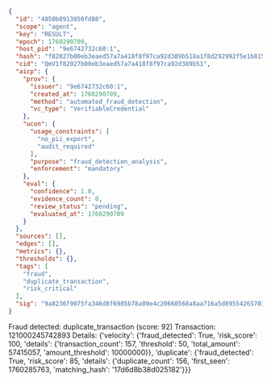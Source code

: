 ```json
{
  "id": "4850b8913050fd88",
  "scope": "agent",
  "key": "RESULT",
  "epoch": 1760290709,
  "host_pid": "9e6742732c60:1",
  "hash": "f82027b00eb3eaed57a7a418f8f97ca92d389b518a1f8d292992f5e1b815625f",
  "cid": "QmV1f82027b00eb3eaed57a7a418f8f97ca92d389b51",
  "aicp": {
    "prov": {
      "issuer": "9e6742732c60:1",
      "created_at": 1760290709,
      "method": "automated_fraud_detection",
      "vc_type": "VerifiableCredential"
    },
    "ucon": {
      "usage_constraints": [
        "no_pii_export",
        "audit_required"
      ],
      "purpose": "fraud_detection_analysis",
      "enforcement": "mandatory"
    },
    "eval": {
      "confidence": 1.0,
      "evidence_count": 0,
      "review_status": "pending",
      "evaluated_at": 1760290709
    }
  },
  "sources": [],
  "edges": [],
  "metrics": {},
  "thresholds": {},
  "tags": [
    "fraud",
    "duplicate_transaction",
    "risk_critical"
  ],
  "sig": "9a8236f9075fa346d8f6985b78a89e4c20660568a8aa716a5d895542657035d2"
}
```

Fraud detected: duplicate_transaction (score: 92)
Transaction: 121000245742893
Details: {'velocity': {'fraud_detected': True, 'risk_score': 100, 'details': {'transaction_count': 157, 'threshold': 50, 'total_amount': 57415057, 'amount_threshold': 10000000}}, 'duplicate': {'fraud_detected': True, 'risk_score': 85, 'details': {'duplicate_count': 156, 'first_seen': 1760285763, 'matching_hash': '17d6d8b38d025182'}}}